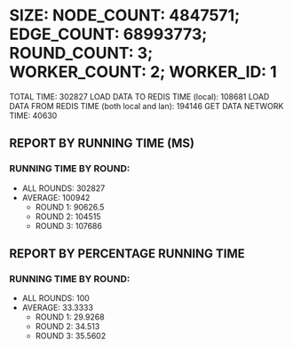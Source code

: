 
# SIZE: NODE_COUNT: 4847571; EDGE_COUNT: 68993773; ROUND_COUNT: 3; WORKER_COUNT: 2; WORKER_ID: 1
 TOTAL TIME: 302827
 LOAD DATA TO REDIS TIME (local): 108681
 LOAD DATA FROM REDIS TIME (both local and lan): 194146
 GET DATA NETWORK TIME: 40630

## REPORT BY RUNNING TIME (MS)

 ### RUNNING TIME BY ROUND:

  + ALL ROUNDS: 302827
  + AVERAGE: 100942
     + ROUND 1: 90626.5
     + ROUND 2: 104515
     + ROUND 3: 107686

## REPORT BY PERCENTAGE RUNNING TIME

 ### RUNNING TIME BY ROUND:

  + ALL ROUNDS: 100
  + AVERAGE: 33.3333
     + ROUND 1: 29.9268
     + ROUND 2: 34.513
     + ROUND 3: 35.5602

